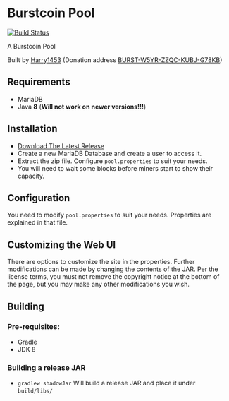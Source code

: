 # Burstcoin Pool

[![Build Status](https://travis-ci.com/burst-apps-team/burstpool.svg?branch=master)](https://travis-ci.com/burst-apps-team/burstpool)

A Burstcoin Pool

Built by [Harry1453](https://github.com/harry1453) (Donation address [BURST-W5YR-ZZQC-KUBJ-G78KB](https://explorer.burstcoin.network/?action=account&account=16484518239061020631))

## Requirements

- MariaDB
- Java **8** (**Will not work on newer versions!!!**)

## Installation

- [Download The Latest Release](https://github.com/burst-apps-team/burstpool/releases/latest)
- Create a new MariaDB Database and create a user to access it.
- Extract the zip file. Configure `pool.properties` to suit your needs.
- You will need to wait some blocks before miners start to show their capacity.

## Configuration

You need to modify `pool.properties` to suit your needs. Properties are explained in that file.

## Customizing the Web UI

There are options to customize the site in the properties. Further modifications can be made by changing the contents of the JAR. Per the license terms, you must not remove the copyright notice at the bottom of the page, but you may make any other modifications you wish.

## Building

### Pre-requisites:

- Gradle
- JDK 8

### Building a release JAR

- `gradlew shadowJar` Will build a release JAR and place it under `build/libs/`
